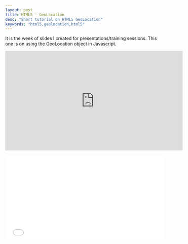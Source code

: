 ```yaml
---
layout: post
title: HTML5 - GeoLocation
desc: "Short tutorial on HTML5 GeoLocation"
keywords: "html5,geolocation,html5"
---
```


It is the week of slides I created for presentations/training sessions. This one is on using the GeoLocation object in Javascript.

<div class="videoWrapper">
	<iframe src="https://docs.google.com/presentation/d/1BbFjfcuUf67M2_s9zQ6Q0XVkFhMhbJGBzac4t1agbhA/embed?start=false&loop=false&delayms=3000" frameborder="0" width="560" height="315" allowfullscreen="true" mozallowfullscreen="true" webkitallowfullscreen="true"></iframe>
</div>
<br />
<div class="videoWrapper">
	<iframe height='265' scrolling='no' title='HTML5 Geolocation' src='//codepen.io/mantawolf/embed/jmZdxL/?height=265&theme-id=0&default-tab=html,result&embed-version=2' frameborder='no' allowtransparency='true' allowfullscreen='true' style='width: 100%;'>See the Pen <a href='https://codepen.io/mantawolf/pen/jmZdxL/'>HTML5 Geolocation</a> by Marvin Eads (<a href='http://codepen.io/mantawolf'>@mantawolf</a>) on <a href='http://codepen.io'>CodePen</a>.</iframe>
</div>
